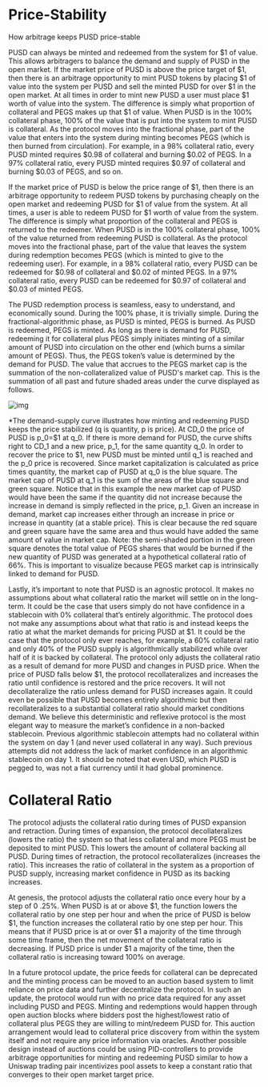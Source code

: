# Price-Stability

How arbitrage keeps PUSD price-stable

PUSD can always be minted and redeemed from the system for \$1 of value. This allows arbitragers to balance the demand and supply of PUSD in the open market. If the market price of PUSD is above the price target of \$1, then there is an arbitrage opportunity to mint PUSD tokens by placing \$1 of value into the system per PUSD and sell the minted PUSD for over \$1 in the open market. At all times in order to mint new PUSD a user must place \$1 worth of value into the system. The difference is simply what proportion of collateral and PEGS makes up that \$1 of value. When PUSD is in the 100% collateral phase, 100% of the value that is put into the system to mint PUSD is collateral. As the protocol moves into the fractional phase, part of the value that enters into the system during minting becomes PEGS (which is then burned from circulation). For example, in a 98% collateral ratio, every PUSD minted requires \$0.98 of collateral and burning \$0.02 of PEGS. In a 97% collateral ratio, every PUSD minted requires \$0.97 of collateral and burning $0.03 of PEGS, and so on.

If the market price of PUSD is below the price range of \$1, then there is an arbitrage opportunity to redeem PUSD tokens by purchasing cheaply on the open market and redeeming PUSD for \$1 of value from the system. At all times, a user is able to redeem PUSD for \$1 worth of value from the system. The difference is simply what proportion of the collateral and PEGS is returned to the redeemer. When PUSD is in the 100% collateral phase, 100% of the value returned from redeeming PUSD is collateral. As the protocol moves into the fractional phase, part of the value that leaves the system during redemption becomes PEGS (which is minted to give to the redeeming user). For example, in a 98% collateral ratio, every PUSD can be redeemed for \$0.98 of collateral and \$0.02 of minted PEGS. In a 97% collateral ratio, every PUSD can be redeemed for \$0.97 of collateral and $0.03 of minted PEGS.

The PUSD redemption process is seamless, easy to understand, and economically sound. During the 100% phase, it is trivially simple. During the fractional-algorithmic phase, as PUSD is minted, PEGS is burned. As PUSD is redeemed, PEGS is minted. As long as there is demand for PUSD, redeeming it for collateral plus PEGS simply initiates minting of a similar amount of PUSD into circulation on the other end (which burns a similar amount of PEGS). Thus, the PEGS token’s value is determined by the demand for PUSD. The value that accrues to the PEGS market cap is the summation of the non-collateralized value of PUSD's market cap. This is the summation of all past and future shaded areas under the curve displayed as follows.

![img](https://gblobscdn.gitbook.com/assets%2F-MJQZW1mSg2O5N7HXHo0%2F-MLDMtqOPN9gdzr7bXsb%2F-MLDNWbCUXuZ8xDMIlCn%2Fgraph-1.png?alt=media&token=4cc7e1cd-033c-4590-ad9f-64f8c7b0995f)

*The demand-supply curve illustrates how minting and redeeming PUSD keeps the price stabilized (q is quantity, p is price). At CD_0 the price of PUSD is p_0=\$1 at q_0. If there is more demand for PUSD, the curve shifts right to CD_1 and a new price, p_1, for the same quantity q_0. In order to recover the price to \$1, new PUSD must be minted until q_1 is reached and the p_0 price is recovered. Since market capitalization is calculated as price times quantity, the market cap of PUSD at q_0 is the blue square. The market cap of PUSD at q_1 is the sum of the areas of the blue square and green square. Notice that in this example the new market cap of PUSD would have been the same if the quantity did not increase because the increase in demand is simply reflected in the price, p_1. Given an increase in demand, market cap increases either through an increase in price or increase in quantity (at a stable price). This is clear because the red square and green square have the same area and thus would have added the same amount of value in market cap. Note: the semi-shaded portion in the green square denotes the total value of PEGS shares that would be burned if the new quantity of PUSD was generated at a hypothetical collateral ratio of 66%. This is important to visualize because PEGS market cap is intrinsically linked to demand for PUSD.

Lastly, it’s important to note that PUSD is an agnostic protocol. It makes no assumptions about what collateral ratio the market will settle on in the long-term. It could be the case that users simply do not have confidence in a stablecoin with 0% collateral that’s entirely algorithmic. The protocol does not make any assumptions about what that ratio is and instead keeps the ratio at what the market demands for pricing PUSD at \$1. It could be the case that the protocol only ever reaches, for example, a 60% collateral ratio and only 40% of the PUSD supply is algorithmically stabilized while over half of it is backed by collateral. The protocol only adjusts the collateral ratio as a result of demand for more PUSD and changes in PUSD price. When the price of PUSD falls below $1, the protocol recollateralizes and increases the ratio until confidence is restored and the price recovers. It will not decollateralize the ratio unless demand for PUSD increases again. It could even be possible that PUSD becomes entirely algorithmic but then recollateralizes to a substantial collateral ratio should market conditions demand. We believe this deterministic and reflexive protocol is the most elegant way to measure the market’s confidence in a non-backed stablecoin. Previous algorithmic stablecoin attempts had no collateral within the system on day 1 (and never used collateral in any way). Such previous attempts did not address the lack of market confidence in an algorithmic stablecoin on day 1. It should be noted that even USD, which PUSD is pegged to, was not a fiat currency until it had global prominence.

# **Collateral Ratio**

The protocol adjusts the collateral ratio during times of PUSD expansion and retraction. During times of expansion, the protocol decollateralizes (lowers the ratio) the system so that less collateral and more PEGS must be deposited to mint PUSD. This lowers the amount of collateral backing all PUSD. During times of retraction, the protocol recollateralizes (increases the ratio). This increases the ratio of collateral in the system as a proportion of PUSD supply, increasing market confidence in PUSD as its backing increases.

At genesis, the protocol adjusts the collateral ratio once every hour by a step of 0 .25%. When PUSD is at or above \$1, the function lowers the collateral ratio by one step per hour and when the price of PUSD is below \$1, the function increases the collateral ratio by one step per hour. This means that if PUSD price is at or over \$1 a majority of the time through some time frame, then the net movement of the collateral ratio is decreasing. If PUSD price is under $1 a majority of the time, then the collateral ratio is increasing toward 100% on average.

In a future protocol update, the price feeds for collateral can be deprecated and the minting process can be moved to an auction based system to limit reliance on price data and further decentralize the protocol. In such an update, the protocol would run with no price data required for any asset including PUSD and PEGS. Minting and redemptions would happen through open auction blocks where bidders post the highest/lowest ratio of collateral plus PEGS they are willing to mint/redeem PUSD for. This auction arrangement would lead to collateral price discovery from within the system itself and not require any price information via oracles. Another possible design instead of auctions could be using PID-controllers to provide arbitrage opportunities for minting and redeeming PUSD similar to how a Uniswap trading pair incentivizes pool assets to keep a constant ratio that converges to their open market target price. 